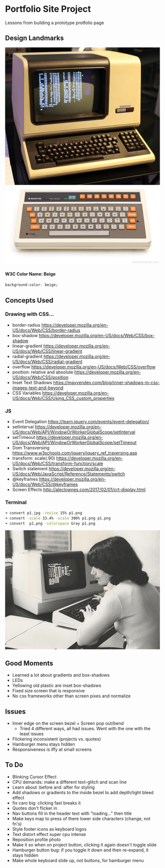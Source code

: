 # Portfolio Site Project
Lessons from building a prototype protfolio page

## Design Landmarks
![VT100](img/vt100.jpg)
![keyboard](img/keyboard.jpeg)


#### W3C Color Name: Beige
```css
background-color: beige;
```

## Concepts Used
### Drawing with CSS...
- border-radius <https://developer.mozilla.org/en-US/docs/Web/CSS/border-radius>
- box-shadow <https://developer.mozilla.org/en-US/docs/Web/CSS/box-shadow>
- linear-gradient <https://developer.mozilla.org/en-US/docs/Web/CSS/linear-gradient>
- radial-gradient <https://developer.mozilla.org/en-US/docs/Web/CSS/radial-gradient>
- overflow <https://developer.mozilla.org/en-US/docs/Web/CSS/overflow>
- position: relative and absolute <https://developer.mozilla.org/en-US/docs/Web/CSS/position>
- Inset Text Shadows <https://mayvendev.com/blog/inner-shadows-in-css-images-text-and-beyond>
- CSS Variables <https://developer.mozilla.org/en-US/docs/Web/CSS/Using_CSS_custom_properties>

### JS
- Event Delegation <https://learn.jquery.com/events/event-delegation/>
- setInterval <https://developer.mozilla.org/en-US/docs/Web/API/WindowOrWorkerGlobalScope/setInterval>
- setTimeout <https://developer.mozilla.org/en-US/docs/Web/API/WindowOrWorkerGlobalScope/setTimeout>
- Dom Transversing <https://www.w3schools.com/jquery/jquery_ref_traversing.asp>
- transform: scale(.90) <https://developer.mozilla.org/en-US/docs/Web/CSS/transform-function/scale>
- Switch statement <https://developer.mozilla.org/en-US/docs/Web/JavaScript/Reference/Statements/switch>
- @keyframes <https://developer.mozilla.org/en-US/docs/Web/CSS/@keyframes>
- Screen Effects <http://aleclownes.com/2017/02/01/crt-display.html>

### Terminal

```bash
➜ convert p1.jpg -resize 15% p1.png
➜ convert -scale 33.4% -scale 300% p1.png p1.png
➜ convert  p1.png -colorspace Gray p1.png
```

![vt100 bottom](img/vt100bottom.jpeg)

## Good Moments
- Learned a lot about gradients and box-shadows
- LEDs
- Yellowing old plastic are inset box-shadows
- Fixed size screen that is responsive
- No css frameworks other than screen pixes and normalize

## Issues
- Inner edge on the screen bezel + Screen pop out/bend
  - Tried 4 different ways, all had issues. Went with the one with the least issues
- Flickering inconsistent (projects vs. quotes)
- Hamburger menu stays hidden
- Responsiveness is iffy at small screens

## To Do
- Blinking Cursor Effect
- CPU demands: make a different text-glitch and scan line
- Learn about :before and :after for styling
- Add shadows or gradients to the inside bezel to add depth/light bleed effect
- fix caro big: clicking fast breaks it
- Quotes don't flicker in
- Nav buttons fill in the header text with "loading..." then title
- Make keys map to press of there lower side characters (change, not fn's)
- Style footer icons as keyboard logos
- Text distort effect super cpu intense
- Reposition profile photo
- Make it so when on project button, clicking it again doesn't toggle slide
- Hamburger button bug: if you toggle it down and then re-expand, it stays hidden 
- Make whole keyboard slide up, not buttons, for hamburger menu